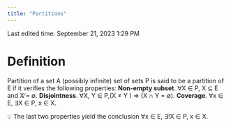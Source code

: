 ```yaml
---
title: "Partitions"
---
```

Last edited time: September 21, 2023 1:29 PM

# Definition

Partition of a set
A (possibly infinite) set of sets P is said to be a partition of E if it verifies
the following properties:
**Non-empty subset**. ∀X ∈ P, X ⊆ E and X ̸= ∅.
**Disjointness**. ∀X, Y ∈ P,(X ≠ Y ) ⇒ (X ∩ Y = ∅).
**Coverage**. ∀x ∈ E, ∃X ∈ P, x ∈ X.

<aside>
💡 The last two properties yield the conclusion ∀x ∈ E, ∃!X ∈ P, x ∈ X.

</aside>
